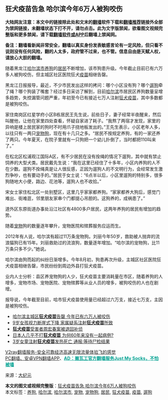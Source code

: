  <h2>狂犬疫苗告急 哈尔滨今年6万人被狗咬伤</h2> <p class="notice"><b>大陆网友注意：本文中的链接除此处和文末的<a href="https://github.com/bannedbook/fanqiang" >翻墙</a>软件下载和<a href="https://github.com/killgcd/justmysocks/blob/master/README.md">翻墙推荐</a>链接外全部为禁网链接，未翻墙状态下打不开，请勿点击。此为文字版禁闻，欲看图文视频完整版和更多禁闻，请下载<a href="https://github.com/bannedbook/fanqiang">翻墙软件或APP</a>后翻墙上禁闻网。</p><p>备注：翻墙看新闻非常安全，翻墙以真实身份发表敏感言论有一定风险，但只看不说则没有任何风险，翻的人太多，政府管不过来，也不管。信息自由是天赋人权，请放心大胆的翻墙。</b></p>  <div class="entry"> <p id="conimg"></p> <p>随着黑龙江<a href="https://www.bannedbook.org/bnews/tag/%E5%93%88%E5%B0%94%E6%BB%A8%E5%B8%82/" class="st_tag internal_tag" rel="tag" title="标签 哈尔滨市 下的日志">哈尔滨市</a><a href="https://www.bannedbook.org/bnews/tag/%E5%85%BB%E7%8B%97/" class="st_tag internal_tag" rel="tag" title="标签 养狗 下的日志">养狗</a>的<a href="https://www.bannedbook.org/bnews/tag/%E5%B1%85%E6%B0%91/" class="st_tag internal_tag" rel="tag" title="标签 居民 下的日志">居民</a>不断增加，该市狗患升级。今年截止目前已有六万多人被狗咬伤，但主城区社区医院狂犬<a href="https://www.bannedbook.org/bnews/tag/%e7%96%ab%e8%8b%97/" class="st_tag internal_tag" rel="tag" title="标签 疫苗 下的日志">疫苗</a>相继告罄。</p> <p>黑龙江日报报导，最近，不少市民发出这样的拷问：哪个小区没有狗？哪个<a href="https://www.bannedbook.org/bnews/tag/%E9%81%9B%E7%8B%97/" class="st_tag internal_tag" rel="tag" title="标签 遛狗 下的日志">遛狗</a>牵了绳？哪个狗装了嘴套？经过多日采访了解到，目前<a href="https://www.bannedbook.org/bnews/tag/%e5%93%88%e5%b0%94%e6%bb%a8/" class="st_tag internal_tag" rel="tag" title="标签 哈尔滨 下的日志">哈尔滨</a>市居民区养狗数量呈增多趋势，失控漏管问题严重，年初至今已有接近七万人注射<a href="https://www.bannedbook.org/bnews/tag/%E7%8B%82%E7%8A%AC%E7%96%AB%E8%8B%97/" class="st_tag internal_tag" rel="tag" title="标签 狂犬疫苗 下的日志">狂犬疫苗</a>，其中多数都是被狗咬伤。</p> <p>家住南岗区红星学府小区B栋居民王先生说，前些日子，妻子经常半夜醒来，然后叫醒他，让他在家里四处查看，怀疑自家进了耗子。“我熬了两宿才发现，家里的异响是楼上居民家的狗时不时用爪子挠地板发出的。”王先生表示，小区老年人多，以往只有一两只<a href="https://www.bannedbook.org/bnews/tag/%E5%AE%A0%E7%89%A9%E7%8B%97/" class="st_tag internal_tag" rel="tag" title="标签 宠物狗 下的日志">宠物狗</a>，现在有十几只之多。“居民不按规定养狗，有的一家还养了两只。今年夏天，在院子里就有一只狗把一个幼儿扑倒了，当时都把110叫来了。”</p>  <p>在松北区松浦观江国际A区，有不少居民在没有拴绳的情况下遛狗，其中就有禁止饲养的大型犬类。居民戴先生说：“我在这里已经住了十多年，小区内养狗的人不在少数。遛狗不拴绳真是让人很反感，正因为遛狗人的不文明行为，会经常发生激烈争吵，也有要动手的。”居民于女士说：“6点半以后，小区里遛狗的特别多，很多狗随地大小便，路边、花池等，遛狗人也不收拾。”</p> <p>宋女士家住松北区一处别墅区，这里几乎家家都养狗。“家家都养大狗后，感觉门难出、街难逛，邻里朋友家串个门都提心吊胆的。这狗养的，成祸患了。”</p> <p>道外区东原街道办事处沿江社区有4800多户居民，这两年养狗的居民有增加的趋势。</p> <p>随着<a href="https://www.bannedbook.org/bnews/tag/%e5%ae%a0%e7%89%a9/" class="st_tag internal_tag" rel="tag" title="标签 宠物 下的日志">宠物</a>狗的数量逐年攀升，宠物医院和殡葬服务应运而生。</p>  <p>2012年有人说，哈尔滨有超过11万条宠物狗。刘丽今年50岁，救助被人抛弃的流浪猫狗已有15年。刘丽救助过的流浪狗，数量逐年增加。“哈尔滨的宠物狗，比11万条只多不少。”她说。</p> <p>哈尔滨由狗而起的纠纷日渐增多。今年8月初，狗患再次升级，主城区社区医院狂犬疫苗相继告罄，市民纷纷到周边外县打狂犬疫苗。</p> <p>业内人士分析：县区养宠物狗的人少，狂犬疫苗主要消耗量在市区，随着养狗的人增多，宠物市场、宠物医院、宠物殡葬等从业人员的增多，被狗咬伤的人也在剧增。</p> <p>报导说，今年截至目前，哈市狂犬疫苗使用量已经超过六万支，接近七万支，主因是被狗咬伤。</p>  <ul class='op-related-articles' title='相关阅读'> <li><a href='https://www.bannedbook.org/bnews/baitai/20201102/1424407.html' target='_blank'>哈尔滨主城区<b>狂犬疫苗</b>告罄 今年已有六万人被咬伤</a></li> <li><a href='https://www.bannedbook.org/bnews/baitai/20191206/1235982.html' target='_blank'>9岁女孩视力断崖式下降 家属疑系注射<b>狂犬疫苗</b>所致</a></li> <li><a href='https://www.bannedbook.org/bnews/renquan/20190825/1180207.html' target='_blank'><b>狂犬疫苗</b>受害者周宏春案被退回补侦</a></li> <li><a href='https://www.bannedbook.org/bnews/cnnews/20190628/1149831.html' target='_blank'>日本人几乎不打<b>狂犬疫苗</b> 为何60年来没有一起病例?</a></li> <li><a href='https://www.bannedbook.org/bnews/baitai/20190514/1127913.html' target='_blank'>3岁女童注射<b>狂犬疫苗</b>发热死亡 通报:等待尸检结果</a></li> </ul> <p class="texttj"> <a href="https://www.bannedbook.org/forum23/topic22702.html" target="_blank">V2ray翻墙服务-安全可靠经济高速无限流量体验飞的感觉</a><br/> <a href="https://github.com/bannedbook/fanqiang/wiki/%E7%A6%81%E9%97%BB%E7%BD%91%E5%AE%89%E5%8D%93%E7%BF%BB%E5%A2%99%E6%96%B0%E9%97%BBAPP" target="_blank">PC翻墙、安卓VPN翻墙APP</a>、<span onclick="window.open('https://github.com/killgcd/justmysocks/blob/master/README.md')" style="font-weight:bold;color:#00A191;cursor:pointer;text-decoration:underline;outline:none">AD：搬瓦工官方翻墙服务Just My Socks，不怕被墙</span></p><p> 来源：<span class='wp_keywordlink_affiliate'><a href="http://www.epochtimes.com/" title="大纪元" target="_blank">大纪元</a></span> </p><a name='sharetosocial'></a>       <div><b>本文的图文或视频完整版</b>：<a href='https://www.bannedbook.org/bnews/cbnews/20201102/1424445.html'>狂犬疫苗告急 哈尔滨今年6万人被狗咬伤</a></div>  </div><!--END ENTRY--> <div class="postfooter"> <div>本文标签：<a href="https://www.bannedbook.org/bnews/tag/%E5%85%BB%E7%8B%97/" rel="tag">养狗</a>, <a href="https://www.bannedbook.org/bnews/tag/%e5%93%88%e5%b0%94%e6%bb%a8/" rel="tag">哈尔滨</a>, <a href="https://www.bannedbook.org/bnews/tag/%E5%93%88%E5%B0%94%E6%BB%A8%E5%B8%82/" rel="tag">哈尔滨市</a>, <a href="https://www.bannedbook.org/bnews/tag/%e5%ae%a0%e7%89%a9/" rel="tag">宠物</a>, <a href="https://www.bannedbook.org/bnews/tag/%E5%AE%A0%E7%89%A9%E7%8B%97/" rel="tag">宠物狗</a>, <a href="https://www.bannedbook.org/bnews/tag/%E5%B1%85%E6%B0%91/" rel="tag">居民</a>, <a href="https://www.bannedbook.org/bnews/tag/%E7%8B%82%E7%8A%AC%E7%96%AB%E8%8B%97/" rel="tag">狂犬疫苗</a>, <a href="https://www.bannedbook.org/bnews/tag/%e7%96%ab%e8%8b%97/" rel="tag">疫苗</a>, <a href="https://www.bannedbook.org/bnews/tag/%E9%81%9B%E7%8B%97/" rel="tag">遛狗</a></div>  </div><!--END POSTFOOTER--> 